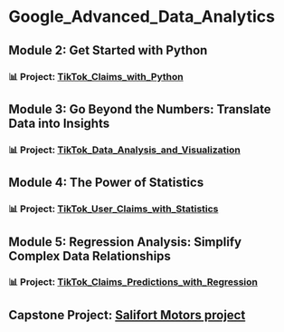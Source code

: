# Google_Advanced_Data_Analytics

## Module 2: Get Started with Python 
### 📊 Project: [TikTok_Claims_with_Python](https://github.com/amy941/Google_Advanced_Data_Analytics/tree/main/TikTok_Claims_with_Python)


## Module 3: Go Beyond the Numbers: Translate Data into Insights
### 📊 Project: [TikTok_Data_Analysis_and_Visualization](https://github.com/amy941/Google_Advanced_Data_Analytics/tree/main/TikTok_Data_Analysis_and_Visualization)



## Module 4: The Power of Statistics
### 📊 Project: [TikTok_User_Claims_with_Statistics](https://github.com/amy941/Google_Advanced_Data_Analytics/tree/main/TikTok_User_Claims_with_Statistics)



## Module 5: Regression Analysis: Simplify Complex Data Relationships
### 📊 Project: [TikTok_Claims_Predictions_with_Regression](https://github.com/amy941/Google_Advanced_Data_Analytics/tree/main/TikTok_Claims_Predictions_with_Regression)



## Capstone Project: [Salifort Motors project]() 
